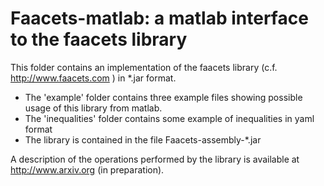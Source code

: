 Faacets-matlab: a matlab interface to the faacets library
=========================================================

This folder contains an implementation of the faacets library (c.f. http://www.faacets.com ) in *.jar format. 

* The 'example' folder contains three example files showing possible usage of this library from matlab.
* The 'inequalities' folder contains some example of inequalities in yaml format
* The library is contained in the file Faacets-assembly-*.jar

A description of the operations performed by the library is available at http://www.arxiv.org (in preparation).

